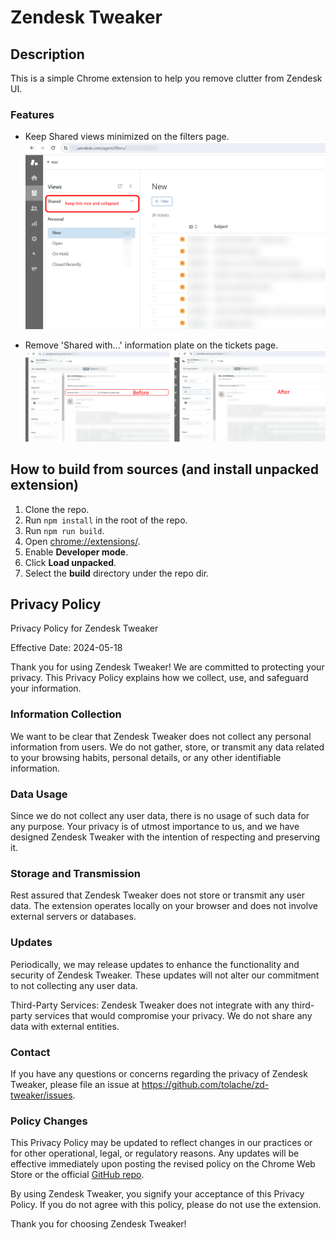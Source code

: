 # Zendesk Tweaker

## Description

This is a simple Chrome extension to help you remove clutter from Zendesk UI.

### Features

- Keep Shared views minimized on the filters page.    
![screenshot](screenshots/shared-views.png?raw=true)

- Remove 'Shared with...' information plate on the tickets page.  
![screenshot](screenshots/ticket-info-plates.png?raw=true)

## How to build from sources (and install unpacked extension)

1. Clone the repo.
2. Run `npm install` in the root of the repo.
3. Run `npm run build`.
4. Open [chrome://extensions/](chrome://extensions/).
5. Enable **Developer mode**.
6. Click **Load unpacked**.
7. Select the **build** directory under the repo dir.

## Privacy Policy

Privacy Policy for Zendesk Tweaker

Effective Date: 2024-05-18

Thank you for using Zendesk Tweaker! We are committed to protecting your privacy. This Privacy Policy explains how we collect, use, and safeguard your information.

### Information Collection
We want to be clear that Zendesk Tweaker does not collect any personal information from users. We do not gather, store, or transmit any data related to your browsing habits, personal details, or any other identifiable information.

### Data Usage
Since we do not collect any user data, there is no usage of such data for any purpose. Your privacy is of utmost importance to us, and we have designed Zendesk Tweaker with the intention of respecting and preserving it.

### Storage and Transmission
Rest assured that Zendesk Tweaker does not store or transmit any user data. The extension operates locally on your browser and does not involve external servers or databases.

### Updates
Periodically, we may release updates to enhance the functionality and security of Zendesk Tweaker. These updates will not alter our commitment to not collecting any user data.

Third-Party Services:
Zendesk Tweaker does not integrate with any third-party services that would compromise your privacy. We do not share any data with external entities.

### Contact
If you have any questions or concerns regarding the privacy of Zendesk Tweaker, please file an issue at https://github.com/tolache/zd-tweaker/issues.

### Policy Changes
This Privacy Policy may be updated to reflect changes in our practices or for other operational, legal, or regulatory reasons. Any updates will be effective immediately upon posting the revised policy on the Chrome Web Store or the official [GitHub repo](https://github.com/tolache/zd-tweaker).

By using Zendesk Tweaker, you signify your acceptance of this Privacy Policy. If you do not agree with this policy, please do not use the extension.

Thank you for choosing Zendesk Tweaker!
